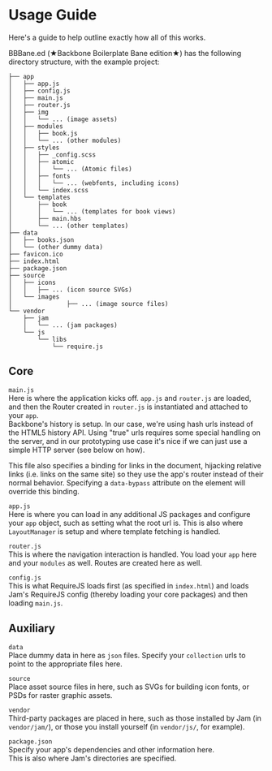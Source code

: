 Usage Guide
===========

Here's a guide to help outline exactly how all of this works.


BBBane.ed (★Backbone Boilerplate Bane edition★) has the following
directory structure, with the example project:
```
├── app
│   ├── app.js
│   ├── config.js
│   ├── main.js
│   ├── router.js
│   ├── img
│   │   └── ... (image assets)
│   ├── modules
│   │   ├── book.js
│   │   └── ... (other modules)
│   ├── styles
│   │   ├── _config.scss
│   │   ├── atomic
│   │   │   └── ... (Atomic files)
│   │   ├── fonts
│   │   │   └── ... (webfonts, including icons)
│   │   └── index.scss
│   └── templates
│       ├── book
│       │   └── ... (templates for book views)
│       ├── main.hbs
│       └── ... (other templates)
├── data
│   ├── books.json
│   └── (other dummy data)
├── favicon.ico
├── index.html
├── package.json
├── source
│   ├── icons
│   │   ├── ... (icon source SVGs)
│   └── images
│				├── ... (image source files)
└── vendor
    ├── jam 
    │   └── ... (jam packages)
    └── js
        └── libs
            └── require.js
```

## Core ##
 
`main.js`  
Here is where the application kicks off. `app.js` and `router.js` are
loaded, and then the Router created in `router.js` is instantiated and
attached to your `app`.  
Backbone's history is setup. In our case, we're using hash urls instead
of the HTML5 history API. Using "true" urls requires some special
handling on the server, and in our prototyping use case it's nice if we
can just use a simple HTTP server (see below on how).

This file also specifies a binding for links in the document, hijacking
relative links (i.e. links on the same site) so they use the app's
router instead of their normal behavior.
Specifying a `data-bypass` attribute on the element will override this
binding.

  
`app.js`  
Here is where you can load in any additional JS packages and configure
your `app` object, such as setting what the root url is.
This is also where `LayoutManager` is setup and where template fetching is
handled.

  
`router.js`  
This is where the navigation interaction is handled. You load your `app`
here and your `modules` as well. Routes are created here as well.

  
`config.js`  
This is what RequireJS loads first (as specified in `index.html`) and
loads Jam's RequireJS config (thereby loading your core packages) and
then loading `main.js`.


## Auxiliary ##

`data`  
Place dummy data in here as `json` files. Specify your `collection` urls
to point to the appropriate files here.

`source`  
Place asset source files in here, such as SVGs for building icon fonts,
or PSDs for raster graphic assets.

`vendor`  
Third-party packages are placed in here, such as those installed by Jam
(in `vendor/jam/`), or those you install yourself (in `vendor/js/`, for
example).

`package.json`  
Specify your app's dependencies and other information here.  
This is also where Jam's directories are specified.
